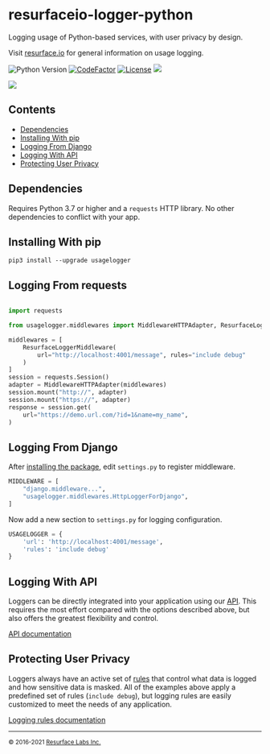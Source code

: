 # resurfaceio-logger-python

Logging usage of Python-based services, with user privacy by design.

Visit <a href="https://resurface.io">resurface.io</a> for general information on usage logging.

![Python Version](https://img.shields.io/badge/python-3.7+-blue?style=for-the-badge&logo=python) [![CodeFactor](https://www.codefactor.io/repository/github/resurfaceio/logger-python/badge?style=for-the-badge)](https://www.codefactor.io/repository/github/resurfaceio/logger-python) [![License](https://img.shields.io/github/license/resurfaceio/logger-python?style=for-the-badge)](https://github.com/resurfaceio/logger-python/blob/master/LICENSE) <a href="https://github.com/resurfaceio/logger-python/blob/master/CONTRIBUTING.md" target="_blank" title="Contributions are welcome"><img src="https://img.shields.io/badge/contributions-welcome-green.svg?style=for-the-badge"></a>

<a href="https://badge.fury.io/py/usagelogger" target="_blank" title="PyPI version"><img src="https://badge.fury.io/py/usagelogger.svg"></a>

## Contents

<ul>
<li><a href="#dependencies">Dependencies</a></li>
<li><a href="#installing_with_pip">Installing With pip</a></li>
<li><a href="#logging_from_django">Logging From Django</a></li>
<li><a href="#logging_with_api">Logging With API</a></li>
<li><a href="#privacy">Protecting User Privacy</a></li>
</ul>

<a name="dependencies"/>

## Dependencies

Requires Python 3.7 or higher and a `requests` HTTP library. No other dependencies to conflict with your app.

<a name="installing_with_pip"/>

## Installing With pip

```
pip3 install --upgrade usagelogger
```

<a name="logging_from_requests"/>

## Logging From requests

```python

import requests

from usagelogger.middlewares import MiddlewareHTTPAdapter, ResurfaceLoggerMiddleware

middlewares = [
    ResurfaceLoggerMiddleware(
        url="http://localhost:4001/message", rules="include debug"
    )
]
session = requests.Session()
adapter = MiddlewareHTTPAdapter(middlewares)
session.mount("http://", adapter)
session.mount("https://", adapter)
response = session.get(
    url="https://demo.url.com/?id=1&name=my_name",
)

```

<a name="logging_from_django"/>

## Logging From Django

After <a href="#installing_with_pip">installing the package</a>, edit `settings.py` to register middleware.

```python
MIDDLEWARE = [
    "django.middleware...",
    "usagelogger.middlewares.HttpLoggerForDjango",
]
```

Now add a new section to `settings.py` for logging configuration.

```python
USAGELOGGER = {
    'url': 'http://localhost:4001/message',
    'rules': 'include debug'
}
```

<a name="logging_with_api"/>

## Logging With API

Loggers can be directly integrated into your application using our [API](API.md). This requires the most effort compared with
the options described above, but also offers the greatest flexibility and control.

[API documentation](API.md)

<a name="privacy"/>

## Protecting User Privacy

Loggers always have an active set of <a href="https://resurface.io/rules.html">rules</a> that control what data is logged
and how sensitive data is masked. All of the examples above apply a predefined set of rules (`include debug`),
but logging rules are easily customized to meet the needs of any application.

<a href="https://resurface.io/rules.html">Logging rules documentation</a>

---

<small>&copy; 2016-2021 <a href="https://resurface.io">Resurface Labs Inc.</a></small>
